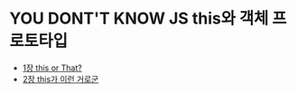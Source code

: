 # YOU DONT'T KNOW JS this와 객체 프로토타입

- [1장 this or That?](https://github.com/HoseokNa/book_review/tree/master/YOU_DONT_KNOW_JS(THIS_OBJECT_PROTOTYPE)/chapter1.md)
- [2장 this가 이런 거로군](https://github.com/HoseokNa/book_review/tree/master/YOU_DONT_KNOW_JS(THIS_OBJECT_PROTOTYPE)/chapter2.md)
